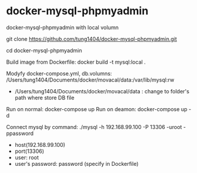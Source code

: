 # docker-mysql-phpmyadmin
docker-mysql-phpmyadmin with local volumn

git clone https://github.com/tung1404/docker-mysql-phpmyadmin.git

cd docker-mysql-phpmyadmin

Build image from Dockerfile: 
docker build -t mysql:local .

Modyfy docker-compose.yml, 
db.volumns: 
/Users/tung1404/Documents/docker/movacal/data:/var/lib/mysql:rw
- /Users/tung1404/Documents/docker/movacal/data : change to folder's path where store DB file

Run on normal: docker-compose up
Run on deamon: docker-compose up -d 

Connect mysql by command: ./mysql -h 192.168.99.100 -P 13306 -uroot -ppassword
- host(192.168.99.100) 
- port(13306)
- user: root
- user's password: password (specify in Dockerfile)

